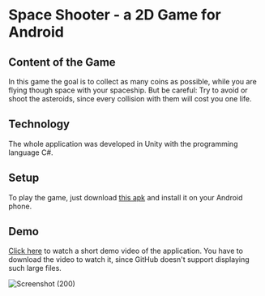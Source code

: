 
# Space Shooter - a 2D Game for Android

## Content of the Game
In this game the goal is to collect as many coins as possible, while you are flying though space with your spaceship. 
But be careful: Try to avoid or shoot the asteroids, since every collision with them will cost you one life.

## Technology
The whole application was developed in Unity with the programming language C#.

## Setup 
To play the game, just download [this apk](export/SpaceShooterAPK.apk) and install it on your Android phone. 

## Demo
[Click here](DemoSpaceShooter.mp4) to watch a short demo video of the application. You have to download the video to watch it, since GitHub doesn't support displaying such large files.

![Screenshot (200)](https://user-images.githubusercontent.com/66257427/118858249-3c0f9400-b8d9-11eb-8c93-43567e1870c6.png)
